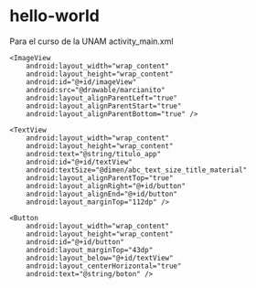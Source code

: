 # hello-world
Para el curso de la UNAM
activity_main.xml
<?xml version="1.0" encoding="utf-8"?>
<RelativeLayout xmlns:android="http://schemas.android.com/apk/res/android"
    xmlns:tools="http://schemas.android.com/tools"
    android:layout_width="match_parent"
    android:layout_height="match_parent"
    android:paddingBottom="@dimen/activity_vertical_margin"
    android:paddingLeft="@dimen/activity_horizontal_margin"
    android:paddingRight="@dimen/activity_horizontal_margin"
    android:paddingTop="@dimen/activity_vertical_margin"
    tools:context="com.kaos.holamundo.MainActivity">

    <ImageView
        android:layout_width="wrap_content"
        android:layout_height="wrap_content"
        android:id="@+id/imageView"
        android:src="@drawable/marcianito"
        android:layout_alignParentLeft="true"
        android:layout_alignParentStart="true"
        android:layout_alignParentBottom="true" />

    <TextView
        android:layout_width="wrap_content"
        android:layout_height="wrap_content"
        android:text="@string/titulo_app"
        android:id="@+id/textView"
        android:textSize="@dimen/abc_text_size_title_material"
        android:layout_alignParentTop="true"
        android:layout_alignRight="@+id/button"
        android:layout_alignEnd="@+id/button"
        android:layout_marginTop="112dp" />

    <Button
        android:layout_width="wrap_content"
        android:layout_height="wrap_content"
        android:id="@+id/button"
        android:layout_marginTop="43dp"
        android:layout_below="@+id/textView"
        android:layout_centerHorizontal="true"
        android:text="@string/boton" />

</RelativeLayout>
